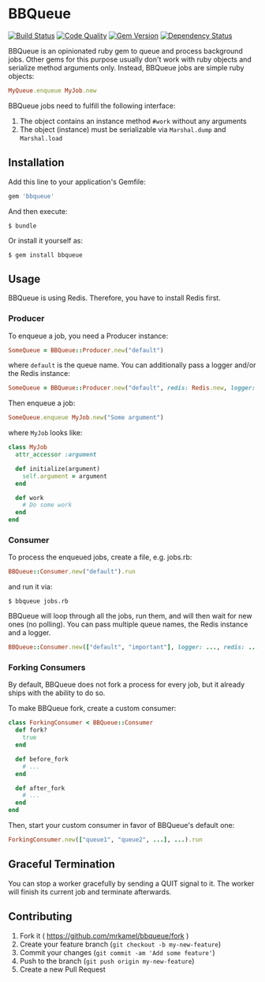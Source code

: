 # BBQueue

[![Build Status](https://secure.travis-ci.org/mrkamel/bbqueue.png?branch=master)](http://travis-ci.org/mrkamel/bbqueue-redis)
[![Code Quality](https://codeclimate.com/github/mrkamel/bbqueue.png)](https://codeclimate.com/github/mrkamel/bbqueue-redis)
[![Gem Version](https://badge.fury.io/rb/bbqueue.svg)](http://badge.fury.io/rb/bbqueue-redis)
[![Dependency Status](https://gemnasium.com/mrkamel/bbqueue.png?travis)](https://gemnasium.com/mrkamel/bbqueue-redis)

BBQueue is an opinionated ruby gem to queue and process background jobs. Other
gems for this purpose usually don't work with ruby objects and serialize method
arguments only. Instead, BBQueue jobs are simple ruby objects:

```ruby
MyQueue.enqueue MyJob.new
```

BBQueue jobs need to fulfill the following interface:

1. The object contains an instance method `#work` without any arguments
2. The object (instance) must be serializable via `Marshal.dump` and `Marshal.load`

## Installation

Add this line to your application's Gemfile:

```ruby
gem 'bbqueue'
```

And then execute:

    $ bundle

Or install it yourself as:

    $ gem install bbqueue

## Usage

BBQueue is using Redis. Therefore, you have to install Redis first.

### Producer

To enqueue a job, you need a Producer instance:

```ruby
SomeQueue = BBQueue::Producer.new("default")
```

where `default` is the queue name. You can additionally pass a logger and/or the Redis instance:

```ruby
SomeQueue = BBQueue::Producer.new("default", redis: Redis.new, logger: Logger.new(...))
```

Then enqueue a job:

```ruby
SomeQueue.enqueue MyJob.new("Some argument")
```

where `MyJob` looks like:

```ruby
class MyJob
  attr_accessor :argument

  def initialize(argument)
    self.argument = argument
  end

  def work
    # Do some work
  end
end
```

### Consumer

To process the enqueued jobs, create a file, e.g. jobs.rb:

```ruby
BBQueue::Consumer.new("default").run
```

and run it via:

    $ bbqueue jobs.rb

BBQueue will loop through all the jobs, run them, and will then wait for new
ones (no polling). You can pass multiple queue names, the Redis instance and a logger.

```ruby
BBQueue::Consumer.new(["default", "important"], logger: ..., redis: ...).run
```

### Forking Consumers

By default, BBQueue does not fork a process for every job, but
it already ships with the ability to do so.

To make BBQueue fork, create a custom consumer:

```ruby
class ForkingConsumer < BBQueue::Consumer
  def fork?
    true
  end

  def before_fork
    # ...
  end

  def after_fork
    # ...
  end
end
```

Then, start your custom consumer in favor of BBQueue's default one:

```ruby
ForkingConsumer.new(["queue1", "queue2", ...], ...).run
```

## Graceful Termination

You can stop a worker gracefully by sending a QUIT signal to it.
The worker will finish its current job and terminate afterwards.

## Contributing

1. Fork it ( https://github.com/mrkamel/bbqueue/fork )
2. Create your feature branch (`git checkout -b my-new-feature`)
3. Commit your changes (`git commit -am 'Add some feature'`)
4. Push to the branch (`git push origin my-new-feature`)
5. Create a new Pull Request
